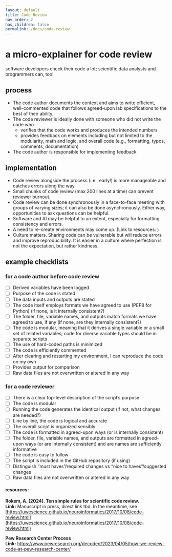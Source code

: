 ```yaml
---
layout: default
title: Code Review
nav_order: 2
has_children: false
permalink: /docs/code-review
---
```


# a micro-explainer for code review
software developers check their code a lot; scientific data analysts and programmers can, too\!

## process
* The code author documents the context and aims to write efficient, well-commented code that follows agreed-upon lab specifications to the best of their ability.   
* The code reviewer is ideally done with someone who did not write the code who  
  * verifies that the code works and produces the intended numbers  
  * provides feedback on elements including but not limited to the modularity, math and logic, and overall code (e.g., formatting, typos, comments, documentation)  
* The code author is responsible for implementing feedback

## implementation
* Code review alongside the process (i.e., early\!) is more manageable and catches errors along the way.  
* Small chunks of code review (max 200 lines at a time) can prevent reviewer burnout.  
* Code review can be done synchronously in a face-to-face meeting with groups of varying sizes; it can also be done asynchronously. Either way, opportunities to ask questions can be helpful.  
* Software and AI may be helpful to an extent, especially for formatting consistency and errors.  
* A need to re-create environments may come up. (Link to resources: )  
* Culture matters. Sharing code can be vulnerable but will reduce errors and improve reproducibility. It is easier in a culture where perfection is not the expectation, but rather kindness.

## example checklists

### for a code author before code review
- [ ] Derived variables have been logged  
- [ ] Purpose of the code is stated  
- [ ] The data inputs and outputs are stated   
- [ ] The code itself employs formats we have agreed to use (PEP8 for Python) (if none, is it internally consistent?)  
- [ ] The folder, file, variable names, and outputs match formats we have agreed to use, if any (if none, are they internally consistent?)  
- [ ] The code is modular, meaning that it derives a single variable or a small set of related variables; code for diverse variable types should be in separate scripts   
- [ ] The use of hard-coded paths is minimized  
- [ ] The code is efficiently commented  
- [ ] After clearing and restarting my environment, I can reproduce the code on my own  
- [ ] Provides output for comparison  
- [ ] Raw data files are not overwritten or altered in any way

### for a code reviewer
- [ ] There is a clear top-level description of the script’s purpose  
- [ ] The code is modular  
- [ ] Running the code generates the identical output (if not, what changes are needed?)  
- [ ] Line by line, the code is logical and accurate  
- [ ] The overall script is organized sensibly  
- [ ] The code is formatted in agreed-upon ways (or is internally consistent)  
- [ ] The folder, file, variable names, and outputs are formatted in agreed-upon ways (or are internally consistent) and are names are sufficiently informative  
- [ ] The code is easy to follow   
- [ ] The script is included in the GitHub repository (if using)  
- [ ] Distinguish “must haves”/required changes  vs “nice to haves”/suggested changes  
- [ ] Raw data files are not overwritten or altered in any way  

#### resources:   
**Rokem, A. (2024). Ten simple rules for scientific code review.**  
**Link:** Manuscript in press, direct link tbd. In the meantime, see [https://uwescience.github.io/neuroinformatics/2017/10/08/code-review.html](https://uwescience.github.io/neuroinformatics/2017/10/08/code-review.html)

**Pew Research Center Process**  
**Link:** https://www.pewresearch.org/decoded/2023/04/05/how-we-review-code-at-pew-research-center/

